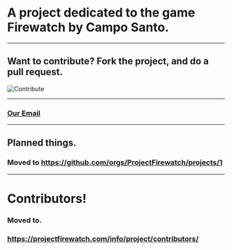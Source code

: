 # A project dedicated to the game Firewatch by Campo Santo.

---
 
## Want to contribute? Fork the project, and do a pull request.

![Contribute](https://projectfirewatch.com/cdn/contribute.png)

---
 
### [Our Email](mailto:contact@projectfirewatch.com)

---
 
## Planned things.
### Moved to https://github.com/orgs/ProjectFirewatch/projects/1

---
 
# Contributors!
### Moved to.
### https://projectfirewatch.com/info/project/contributors/
